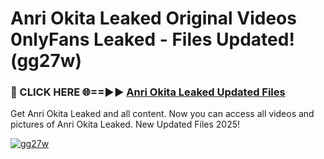 # Anri Okita Leaked Original Videos 0nlyFans Leaked - Files Updated! (gg27w)

<h3>🔴 CLICK HERE 🌐==►► <a href="https://tinyurl.com/x26r9saj" rel="nofollow">Anri Okita Leaked Updated Files</a></h3>

Get Anri Okita Leaked and all content. Now you can access all videos and pictures of Anri Okita Leaked. New Updated Files 2025!

[![gg27w](https://i.imgur.com/LkgZPqh.gif)](https://tinyurl.com/x26r9saj)

